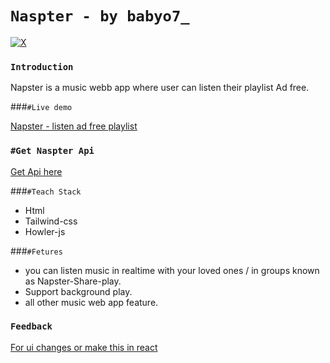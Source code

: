 # `Naspter - by babyo7_`
[![X](https://img.shields.io/badge/X-%23000000.svg?style=for-the-badge&logo=X&logoColor=white)](https:twitter.com/tanmay11117)
### ``Introduction``

Napster is a music webb app where user can listen their playlist Ad free.

###``#Live demo``

[Napster - listen ad free playlist](https://your-napster.vercel.app)

### ``#Get Naspter Api``

[Get Api here](https://t7uy9dv1k3t.typeform.com/to/zUPL46hx)

###``#Teach Stack``

- Html
- Tailwind-css
- Howler-js

###``#Fetures``

- you can listen music in realtime with your loved ones / in groups known as Napster-Share-play.
- Support background play.
- all other music web app feature.

### ``Feedback``
[For ui changes or make this in react](https://ngl.up.railway.app/babyo7)
